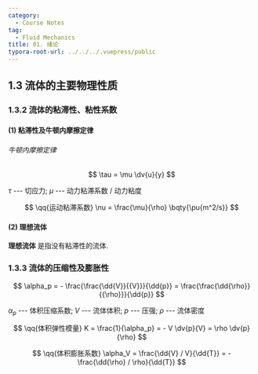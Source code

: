 ```yaml
---
category:
  - Course Notes
tag:
  - Fluid Mechanics
title: 01. 绪论
typora-root-url: ../../../.vuepress/public
---
```


## 1.3 流体的主要物理性质

### 1.3.2 流体的粘滞性、粘性系数

#### (1) 粘滞性及牛顿内摩擦定律

###### 牛顿内摩擦定律

$$
\tau = \mu \dv{u}{y}
$$

$\tau$ --- 切应力; $\mu$ --- 动力粘滞系数 / 动力粘度

$$
\qq{运动粘滞系数} \nu = \frac{\mu}{\rho} \bqty{\pu{m^2/s}}
$$

#### (2) 理想流体

**理想流体** 是指没有粘滞性的流体.

### 1.3.3 流体的压缩性及膨胀性

$$
\alpha_p = - \frac{\frac{\dd{V}}{{V}}}{\dd{p}} = \frac{\frac{\dd{\rho}}{{\rho}}}{\dd{p}}
$$

$\alpha_p$ --- 体积压缩系数; $V$ --- 流体体积; $p$ --- 压强; $\rho$ --- 流体密度

$$
\qq{体积弹性模量} K = \frac{1}{\alpha_p} = - V \dv{p}{V} = \rho \dv{p}{\rho}
$$

$$
\qq{体积膨胀系数} \alpha_V = \frac{\dd{V} / V}{\dd{T}} = - \frac{\dd{\rho} / \rho}{\dd{T}}
$$
